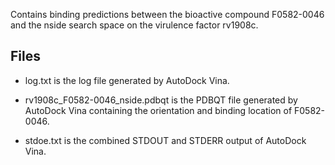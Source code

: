 Contains binding predictions between the bioactive compound F0582-0046 and the nside search space on the virulence factor rv1908c.

## Files

- log.txt is the log file generated by AutoDock Vina.

- rv1908c_F0582-0046_nside.pdbqt is the PDBQT file generated by AutoDock Vina containing the orientation and binding location of F0582-0046.

- stdoe.txt is the combined STDOUT and STDERR output of AutoDock Vina.

